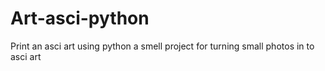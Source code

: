 # Art-asci-python
Print an asci art using python
a smell project for turning small photos in to asci art
